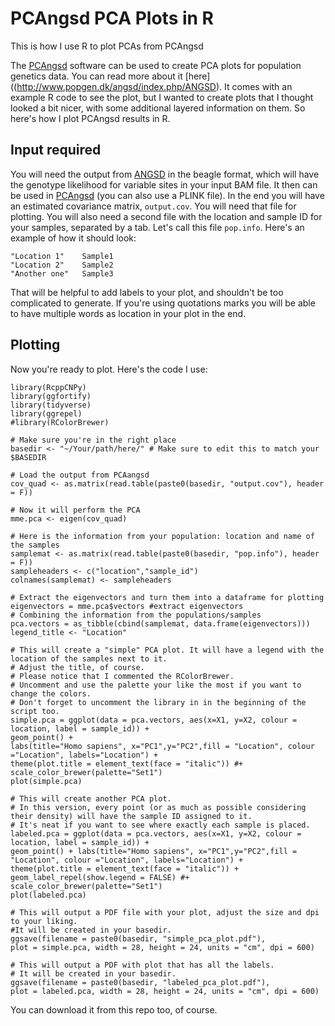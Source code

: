 # PCAngsd PCA Plots in R

This is how I use R to plot PCAs from PCAngsd

The [PCAngsd](http://www.popgen.dk/software/index.php/PCAngsd) software can be used to create PCA plots for population genetics data. You can read more about it [here]((http://www.popgen.dk/angsd/index.php/ANGSD). It comes with an example R code to see the plot, but I wanted to create plots that I thought looked a bit nicer, with some additional layered information on them. So here's how I plot PCAngsd results in R.

## Input required

You will need the output from [ANGSD](http://www.popgen.dk/angsd/index.php/PCA) in the beagle format, which will have the genotype likelihood for variable sites in your input BAM file. It then can be used in [PCAngsd](http://www.popgen.dk/software/index.php/PCAngsd) (you can also use a PLINK file). In the end you will have an estimated covariance matrix, `output.cov`. You will need that file for plotting. You will also need a second file with the location and sample ID for your samples, separated by a tab. Let's call this file `pop.info`. Here's an example of how it should look:

```
"Location 1"	Sample1
"Location 2"	Sample2
"Another one"	Sample3
```

That will be helpful to add labels to your plot, and shouldn't be too complicated to generate. If you're using quotations marks you will be able to have multiple words as location in your plot in the end.

## Plotting

Now you're ready to plot. Here's the code I use:

```
library(RcppCNPy)
library(ggfortify)
library(tidyverse)
library(ggrepel)
#library(RColorBrewer)

# Make sure you're in the right place
basedir <- "~/Your/path/here/" # Make sure to edit this to match your $BASEDIR

# Load the output from PCAangsd
cov_quad <- as.matrix(read.table(paste0(basedir, "output.cov"), header = F))

# Now it will perform the PCA
mme.pca <- eigen(cov_quad)

# Here is the information from your population: location and name of the samples
samplemat <- as.matrix(read.table(paste0(basedir, "pop.info"), header = F))
sampleheaders <- c("location","sample_id")
colnames(samplemat) <- sampleheaders

# Extract the eigenvectors and turn them into a dataframe for plotting
eigenvectors = mme.pca$vectors #extract eigenvectors 
# Combining the information from the populations/samples
pca.vectors = as_tibble(cbind(samplemat, data.frame(eigenvectors))) 
legend_title <- "Location"

# This will create a "simple" PCA plot. It will have a legend with the location of the samples next to it.
# Adjust the title, of course.
# Please notice that I commented the RColorBrewer.
# Uncomment and use the palette your like the most if you want to change the colors.
# Don't forget to uncomment the library in in the beginning of the script too.
simple.pca = ggplot(data = pca.vectors, aes(x=X1, y=X2, colour = location, label = sample_id)) + 
geom_point() + 
labs(title="Homo sapiens", x="PC1",y="PC2",fill = "Location", colour ="Location", labels="Location") + 
theme(plot.title = element_text(face = "italic")) #+ scale_color_brewer(palette="Set1")
plot(simple.pca)

# This will create another PCA plot.
# In this version, every point (or as much as possible considering their density) will have the sample ID assigned to it.
# It's neat if you want to see where exactly each sample is placed.
labeled.pca = ggplot(data = pca.vectors, aes(x=X1, y=X2, colour = location, label = sample_id)) + 
geom_point() + labs(title="Homo sapiens", x="PC1",y="PC2",fill = "Location", colour ="Location", labels="Location") + 
theme(plot.title = element_text(face = "italic")) + 
geom_label_repel(show.legend = FALSE) #+ scale_color_brewer(palette="Set1")
plot(labeled.pca)

# This will output a PDF file with your plot, adjust the size and dpi to your liking.
#It will be created in your basedir.
ggsave(filename = paste0(basedir, "simple_pca_plot.pdf"), 
plot = simple.pca, width = 28, height = 24, units = "cm", dpi = 600) 

# This will output a PDF with plot that has all the labels.
# It will be created in your basedir.
ggsave(filename = paste0(basedir, "labeled_pca_plot.pdf"), 
plot = labeled.pca, width = 28, height = 24, units = "cm", dpi = 600)

```

You can download it from this repo too, of course.
